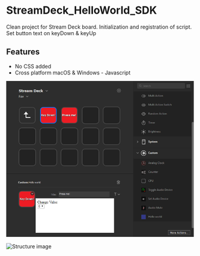# StreamDeck_HelloWorld_SDK

Clean project for Stream Deck board.
Initialization and registration of script. Set button text on keyDown &amp; keyUp

## Features
* No CSS added
* Cross platform macOS & Windows - Javascript

![Example image](https://github.com/joeraven0/StreamDeck_HelloWorld_SDK/blob/master/demo.png?raw=true)

![Structure image](https://developer.elgato.com/documentation/stream-deck/images/plugin-architecture.png)
